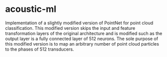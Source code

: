 # acoustic-ml
Implementation of a slightly modified version of PointNet for point cloud classification. This modified version skips the input and feature transformation layers of the original architecture and is modified such as the output layer is a fully connected layer of 512 neurons. The sole purpose of this modified version is to map an arbitrary number of point cloud particles to the phases of 512 transducers.
